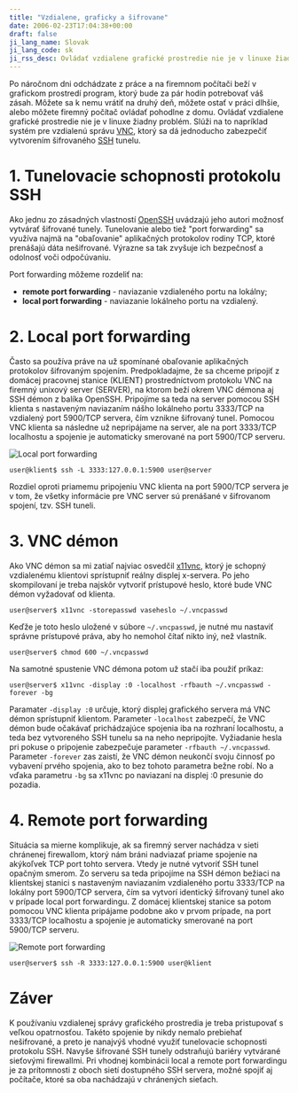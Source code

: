 ```yaml
---
title: "Vzdialene, graficky a šifrovane"
date: 2006-02-23T17:04:38+00:00
draft: false
ji_lang_name: Slovak
ji_lang_code: sk
ji_rss_desc: Ovládať vzdialene grafické prostredie nie je v linuxe žiadny problém.
---
```


Po náročnom dni odchádzate z práce a na firemnom počítači beží v grafickom prostredí program, ktorý bude za pár hodín potrebovať váš zásah. 
Môžete sa k nemu vrátiť na druhý deň, môžete ostať v práci dlhšie, alebo môžete firemný počítač ovládať pohodlne z domu. 
Ovládať vzdialene grafické prostredie nie je v linuxe žiadny problém. 
Slúži na to napríklad systém pre vzdialenú správu [VNC][1], ktorý sa dá jednoducho zabezpečiť vytvorením šifrovaného [SSH][2] tunelu.

# 1. Tunelovacie schopnosti protokolu SSH

Ako jednu zo zásadných vlastností [OpenSSH][3] uvádzajú jeho autori možnosť vytvárať šifrované tunely. 
Tunelovanie alebo tiež "port forwarding" sa využíva najmä na "obaľovanie" aplikačných protokolov rodiny TCP, ktoré prenášajú dáta nešifrované. 
Výrazne sa tak zvyšuje ich bezpečnosť a odolnosť voči odpočúvaniu.

Port forwarding môžeme rozdeliť na:

- **remote port forwarding** - naviazanie vzdialeného portu na lokálny;
- **local port forwarding** - naviazanie lokálneho portu na vzdialený.

# 2. Local port forwarding

Často sa používa práve na už spomínané obaľovanie aplikačných protokolov šifrovaným spojením. 
Predpokladajme, že sa chceme pripojiť z domácej pracovnej stanice (KLIENT) prostredníctvom protokolu VNC na firemný unixový server (SERVER), na ktorom beží okrem VNC démona aj SSH démon z balíka OpenSSH. 
Pripojíme sa teda na server pomocou SSH klienta s nastaveným naviazaním nášho lokálneho portu 3333/TCP na vzdialený port 5900/TCP servera, čím vznikne šifrovaný tunel. 
Pomocou VNC klienta sa následne už nepripájame na server, ale na port 3333/TCP localhostu a spojenie je automaticky smerované na port 5900/TCP serveru.

![Local port forwarding](vnc.gif)

```
user@klient$ ssh -L 3333:127.0.0.1:5900 user@server
```

Rozdiel oproti priamemu pripojeniu VNC klienta na port 5900/TCP servera je v tom, že všetky informácie pre VNC server sú prenášané v šifrovanom spojení, tzv. SSH tuneli.

# 3. VNC démon

Ako VNC démon sa mi zatiaľ najviac osvedčil [x11vnc][4], ktorý je schopný vzdialenému klientovi sprístupniť reálny displej x-servera. 
Po jeho skompilovaní je treba najskôr vytvoriť prístupové heslo, ktoré bude VNC démon vyžadovať od klienta.

```
user@server$ x11vnc -storepasswd vaseheslo ~/.vncpasswd
```

Keďže je toto heslo uložené v súbore `~/.vncpasswd`, je nutné mu nastaviť správne prístupové práva, aby ho nemohol čítať nikto iný, než vlastník.

```
user@server$ chmod 600 ~/.vncpasswd
```

Na samotné spustenie VNC démona potom už stačí iba použiť príkaz:

```
user@server$ x11vnc -display :0 -localhost -rfbauth ~/.vncpasswd -forever -bg
```

Paramater `-display :0` určuje, ktorý displej grafického servera má VNC démon sprístupniť klientom. 
Parameter `-localhost` zabezpečí, že VNC démon bude očakávať prichádzajúce spojenia iba na rozhraní localhostu, a teda bez vytvoreného SSH tunelu sa na neho nepripojíte. 
Vyžiadanie hesla pri pokuse o pripojenie zabezpečuje parameter `-rfbauth ~/.vncpasswd`. 
Parameter `-forever` zas zaistí, že VNC démon neukončí svoju činnosť po vybavení prvého spojenia, ako to bez tohoto parametra bežne robí. 
No a vďaka parametru `-bg` sa x11vnc po naviazaní na displej :0 presunie do pozadia.

# 4. Remote port forwarding

Situácia sa mierne komplikuje, ak sa firemný server nachádza v sieti chránenej firewallom, ktorý nám bráni nadviazať priame spojenie na akýkoľvek TCP port tohto servera. 
Vtedy je nutné vytvoriť SSH tunel opačným smerom. 
Zo serveru sa teda pripojíme na SSH démon bežiaci na klientskej stanici s nastaveným naviazaním vzdialeného portu 3333/TCP na lokálny port 5900/TCP servera, čím sa vytvorí identický šifrovaný tunel ako v prípade local port forwardingu. 
Z domácej klientskej stanice sa potom pomocou VNC klienta pripájame podobne ako v prvom prípade, na port 3333/TCP localhostu a spojenie je automaticky smerované na port 5900/TCP serveru.

![Remote port forwarding](vnc2.gif)

```
user@server$ ssh -R 3333:127.0.0.1:5900 user@klient
```

# Záver

K používaniu vzdialenej správy grafického prostredia je treba pristupovať s veľkou opatrnosťou. 
Takéto spojenie by nikdy nemalo prebiehať nešifrované, a preto je nanajvýš vhodné využiť tunelovacie schopnosti protokolu SSH. 
Navyše šifrované SSH tunely odstraňujú bariéry vytvárané sieťovými firewallmi. 
Pri vhodnej kombinácii local a remote port forwardingu je za prítomnosti z oboch sietí dostupného SSH servera, možné spojiť aj počítače, ktoré sa oba nachádzajú v chránených sieťach.

[1]: https://en.wikipedia.org/wiki/VNC
[2]: https://en.wikipedia.org/wiki/SSH
[3]: https://www.openssh.com/
[4]: http://www.karlrunge.com/x11vnc/